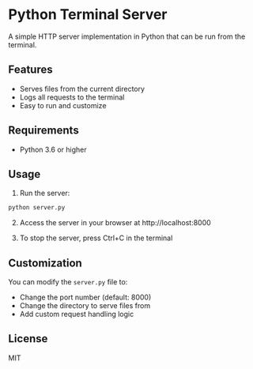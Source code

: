 # Python Terminal Server

A simple HTTP server implementation in Python that can be run from the terminal.

## Features

- Serves files from the current directory
- Logs all requests to the terminal
- Easy to run and customize

## Requirements

- Python 3.6 or higher

## Usage

1. Run the server:

```bash
python server.py
```

2. Access the server in your browser at http://localhost:8000

3. To stop the server, press Ctrl+C in the terminal

## Customization

You can modify the `server.py` file to:

- Change the port number (default: 8000)
- Change the directory to serve files from
- Add custom request handling logic

## License

MIT 